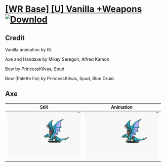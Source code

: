 # [\[WR Base\] \[U\] Vanilla +Weapons](./) [![Downlod](https://img.shields.io/badge/Download--red?style=social&logo=github)](https://minhaskamal.github.io/DownGit/#/home?url=https://github.com/Klokinator/FE-Repo/tree/main/Battle%20Animations%2FMounted%20-%20Pegs%2C%20Wyverns%2C%20Griffons%2F%5BWR%20Base%5D%20%5BU%5D%20Vanilla%20%2BWeapons%2F3.%20Axe)

## Credit

Vanilla animation by IS.

Axe and Handaxe by Mikey Seregon, Alfred Kamon.

Bow by PrincessKilvas, Spud.

Bow (Palette Fix) by PrincessKilvas, Spud, Blue Druid.

## Axe

| Still | Animation |
| :---: | :-------: |
| ![Axe still](./Axe_000.png) | ![Axe animation](./Axe.gif) |
